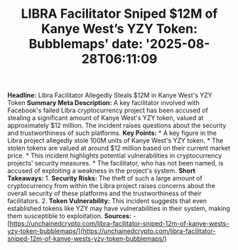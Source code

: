 ﻿---
title: "LIBRA Facilitator Sniped $12M of Kanye West’s YZY Token: Bubblemaps'
date: '2025-08-28T06:11:09"
category: "Markets"
summary: ""
slug: "libra facilitator sniped 12m of kanye wests yzy token bubble"
source_urls:
  - "https://unchainedcrypto.com/libra-facilitator-sniped-12m-of-kanye-wests-yzy-token-bubblemaps/"
seo:
  title: "LIBRA Facilitator Sniped $12M of Kanye West’s YZY Token: Bubblemaps | Hash n Hedge'
  description: '"
  keywords: ["news", "markets", "brief"]
---
**Headline:** Libra Facilitator Allegedly Steals $12M in Kanye West's YZY Token  **Summary Meta Description:** A key facilitator involved with Facebook's failed Libra cryptocurrency project has been accused of stealing a significant amount of Kanye West's YZY token, valued at approximately $12 million. The incident raises questions about the security and trustworthiness of such platforms.  **Key Points:**  * A key figure in the Libra project allegedly stole 100M units of Kanye West's YZY token. * The stolen tokens are valued at around $12 million based on their current market price. * This incident highlights potential vulnerabilities in cryptocurrency projects' security measures. * The facilitator, who has not been named, is accused of exploiting a weakness in the project's system.  **Short Takeaways:**  1. **Security Risks:** The theft of such a large amount of cryptocurrency from within the Libra project raises concerns about the overall security of these platforms and the trustworthiness of their facilitators. 2. **Token Vulnerability:** This incident suggests that even established tokens like YZY may have vulnerabilities in their system, making them susceptible to exploitation.  **Sources:** - [https://unchainedcrypto.com/libra-facilitator-sniped-12m-of-kanye-wests-yzy-token-bubblemaps/](https://unchainedcrypto.com/libra-facilitator-sniped-12m-of-kanye-wests-yzy-token-bubblemaps/) 
